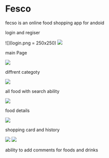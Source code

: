 # Fesco
fecso is an online food shopping app for andoid

login and regiser 

![](login.png = 250x250)
![](register.png)

main Page

![](main.png)

diffrent categoty

![](category.png)

all food with search ability

![](addFood.png)
  
food details

![](foodDetail.png)

shopping card and history

![](ShoppingCard.png)
![](history.png)

ability to add comments for foods and drinks
